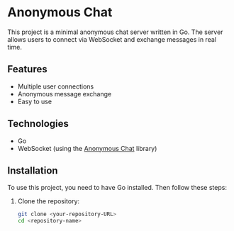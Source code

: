 # Anonymous Chat

This project is a minimal anonymous chat server written in Go. The server allows users to connect via WebSocket and exchange messages in real time.

## Features

- Multiple user connections
- Anonymous message exchange
- Easy to use

## Technologies

- Go
- WebSocket (using the [Anonymous Chat](https://anonchat.com/) library)

## Installation

To use this project, you need to have Go installed. Then follow these steps:

1. Clone the repository:
   ```bash
   git clone <your-repository-URL>
   cd <repository-name>
